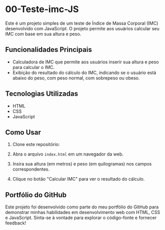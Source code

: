 # 00-Teste-imc-JS

Este é um projeto simples de um teste de Índice de Massa Corporal (IMC) desenvolvido com JavaScript. O projeto permite aos usuários calcular seu IMC com base em sua altura e peso.

## Funcionalidades Principais

- Calculadora de IMC que permite aos usuários inserir sua altura e peso para calcular o IMC.
- Exibição do resultado do cálculo do IMC, indicando se o usuário está abaixo do peso, com peso normal, com sobrepeso ou obeso.

## Tecnologias Utilizadas

- HTML
- CSS
- JavaScript

## Como Usar

1. Clone este repositório:


2. Abra o arquivo `index.html` em um navegador da web.

3. Insira sua altura (em metros) e peso (em quilogramas) nos campos correspondentes.

4. Clique no botão "Calcular IMC" para ver o resultado do cálculo.

## Portfólio do GitHub

Este projeto foi desenvolvido como parte do meu portfólio do GitHub para demonstrar minhas habilidades em desenvolvimento web com HTML, CSS e JavaScript. Sinta-se à vontade para explorar o código-fonte e fornecer feedback!

